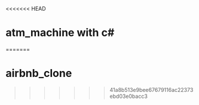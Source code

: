 <<<<<<< HEAD
# atm_machine with c#
=======

# airbnb_clone
>>>>>>> 41a8b513e9bee67679116ac22373ebd03e0bacc3
